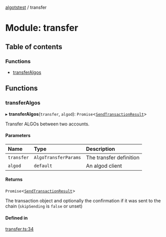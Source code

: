[algotstest](../README.md) / transfer

# Module: transfer

## Table of contents

### Functions

- [transferAlgos](transfer.md#transferalgos)

## Functions

### transferAlgos

▸ **transferAlgos**(`transfer`, `algod`): `Promise`<[`SendTransactionResult`](../interfaces/transaction.SendTransactionResult.md)\>

Transfer ALGOs between two accounts.

#### Parameters

| Name | Type | Description |
| :------ | :------ | :------ |
| `transfer` | `AlgoTransferParams` | The transfer definition |
| `algod` | `default` | An algod client |

#### Returns

`Promise`<[`SendTransactionResult`](../interfaces/transaction.SendTransactionResult.md)\>

The transaction object and optionally the confirmation if it was sent to the chain (`skipSending` is `false` or unset)

#### Defined in

[transfer.ts:34](https://github.com/algorandfoundation/algokit-utils-ts/blob/b75e3eb/src/transfer.ts#L34)
